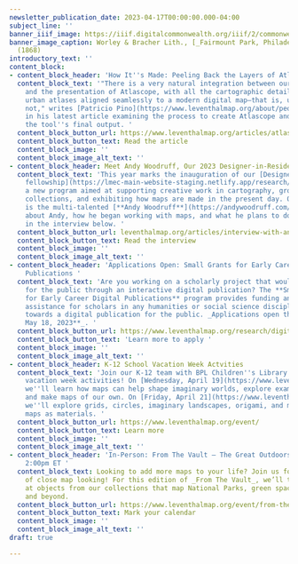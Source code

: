 ```yaml
---
newsletter_publication_date: 2023-04-17T00:00:00.000-04:00
subject_line: ''
banner_iiif_image: https://iiif.digitalcommonwealth.org/iiif/2/commonwealth:4m90fd133/348,1718,2739,1729/2000,/0/default.jpg
banner_image_caption: Worley & Bracher Lith., [_Fairmount Park, Philadelphia_](https://collections.leventhalmap.org/search/commonwealth:4m90fd12t)
  (1868)
introductory_text: ''
content_block:
- content_block_header: 'How It''s Made: Peeling Back the Layers of Atlascope'
  content_block_text: '"There is a very natural integration between our personal curiosities
    and the presentation of Atlascope, with all the cartographic details of historic
    urban atlases aligned seamlessly to a modern digital map—that is, until they are
    not," writes [Patricio Pino](https://www.leventhalmap.org/about/people/patricio-pino/)
    in his latest article examining the process to create Atlascope and reviewing
    the tool''s final output. '
  content_block_button_url: https://www.leventhalmap.org/articles/atlascope-explained-looking-between-the-cracks/
  content_block_button_text: Read the article
  content_block_image: ''
  content_block_image_alt_text: ''
- content_block_header: Meet Andy Woodruff, Our 2023 Designer-in-Residence
  content_block_text: 'This year marks the inauguration of our [Designer-in-Residence
    fellowship](https://lmec-main-website-staging.netlify.app/research/designer-in-residence/),
    a new program aimed at supporting creative work in cartography, growing our original
    collections, and exhibiting how maps are made in the present day. Our first Designer-in-Residence
    is the multi-talented [**Andy Woodruff**](https://andywoodruff.com/)! Learn more
    about Andy, how he began working with maps, and what he plans to do in residency
    in the interview below. '
  content_block_button_url: leventhalmap.org/articles/interview-with-andy-woodruff/
  content_block_button_text: Read the interview
  content_block_image: ''
  content_block_image_alt_text: ''
- content_block_header: 'Applications Open: Small Grants for Early Career Digital
    Publications '
  content_block_text: 'Are you working on a scholarly project that would come alive
    for the public through an interactive digital publication? The **Small Grants
    for Early Career Digital Publications** program provides funding and technical
    assistance for scholars in any humanities or social science discipline working
    towards a digital publication for the public. _Applications open through **Thursday,
    May 18, 2023**_. '
  content_block_button_url: https://www.leventhalmap.org/research/digital-publication-small-grants/
  content_block_button_text: 'Learn more to apply '
  content_block_image: ''
  content_block_image_alt_text: ''
- content_block_header: K-12 School Vacation Week Actvities
  content_block_text: 'Join our K-12 team with BPL Children''s Library for two school
    vacation week activities! On [Wednesday, April 19](https://www.leventhalmap.org/event/worldbuilding-imagining-the-where-with-leventhal-map-center/),
    we''ll learn how maps can help shape imaginary worlds, explore examples from books,
    and make maps of our own. On [Friday, April 21](https://www.leventhalmap.org/event/events-artmaking-with-maps-with-leventhal-map-center/),
    we''ll explore grids, circles, imaginary landscapes, origami, and more, all using
    maps as materials. '
  content_block_button_url: https://www.leventhalmap.org/event/
  content_block_button_text: Learn more
  content_block_image: ''
  content_block_image_alt_text: ''
- content_block_header: 'In-Person: From The Vault – The Great Outdoors · April 28,
    2:00pm ET '
  content_block_text: Looking to add more maps to your life? Join us for an afternoon
    of close map looking! For this edition of _From The Vault_, we’ll take a look
    at objects from our collections that map National Parks, green space around Boston
    and beyond.
  content_block_button_url: https://www.leventhalmap.org/event/from-the-vault-collections-showing-the-great-outdoors/
  content_block_button_text: Mark your calendar
  content_block_image: ''
  content_block_image_alt_text: ''
draft: true

---
```

